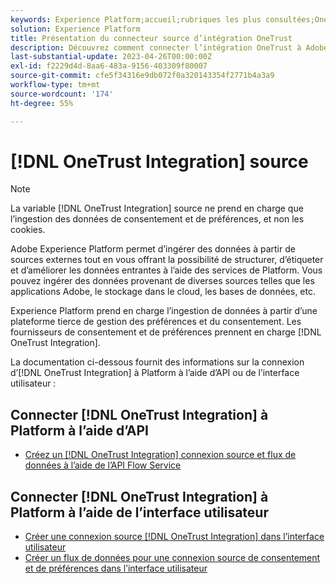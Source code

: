 ```yaml
---
keywords: Experience Platform;accueil;rubriques les plus consultées;OneTrust;onetrust;consentement;consentement et préférences;conformité
solution: Experience Platform
title: Présentation du connecteur source d’intégration OneTrust
description: Découvrez comment connecter l’intégration OneTrust à Adobe Experience Platform à l’aide des API ou de l’interface utilisateur.
last-substantial-update: 2023-04-26T00:00:00Z
exl-id: f2229d4d-8aa6-483a-9156-403309f80007
source-git-commit: cfe5f34316e9db072f0a320143354f2771b4a3a9
workflow-type: tm+mt
source-wordcount: '174'
ht-degree: 55%

---
```


# [!DNL OneTrust Integration] source

>[!NOTE]
>
>La variable [!DNL OneTrust Integration] source ne prend en charge que l’ingestion des données de consentement et de préférences, et non les cookies.

Adobe Experience Platform permet d’ingérer des données à partir de sources externes tout en vous offrant la possibilité de structurer, d’étiqueter et d’améliorer les données entrantes à l’aide des services de Platform. Vous pouvez ingérer des données provenant de diverses sources telles que les applications Adobe, le stockage dans le cloud, les bases de données, etc.

Experience Platform prend en charge l’ingestion de données à partir d’une plateforme tierce de gestion des préférences et du consentement. Les fournisseurs de consentement et de préférences prennent en charge [!DNL OneTrust Integration].

La documentation ci-dessous fournit des informations sur la connexion d’[!DNL OneTrust Integration] à Platform à l’aide d’API ou de l’interface utilisateur :

## Connecter [!DNL OneTrust Integration] à Platform à l’aide d’API

- [Créez un [!DNL OneTrust Integration] connexion source et flux de données à l’aide de l’API Flow Service](../../tutorials/api/create/consent-and-preferences/onetrust.md)

## Connecter [!DNL OneTrust Integration] à Platform à l’aide de l’interface utilisateur

- [Créer une connexion source  [!DNL OneTrust Integration]  dans l’interface utilisateur](../../tutorials/ui/create/consent-and-preferences/onetrust.md)
- [Créer un flux de données pour une connexion source de consentement et de préférences dans l’interface utilisateur](../../tutorials/ui/dataflow/consent-and-preferences.md)
